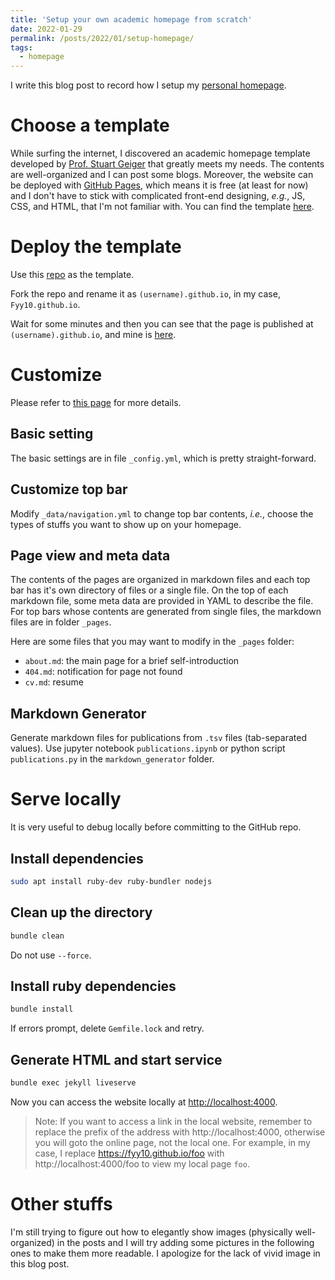 ```yaml
---
title: 'Setup your own academic homepage from scratch'
date: 2022-01-29
permalink: /posts/2022/01/setup-homepage/
tags:
  - homepage
---
```


I write this blog post to record how I setup my [personal homepage](https://fyy10.github.io/).

# Choose a template

While surfing the internet, I discovered an academic homepage template developed by [Prof. Stuart Geiger](http://stuartgeiger.com/) that greatly meets my needs. The contents are well-organized and I can post some blogs. Moreover, the website can be deployed with [GitHub Pages](https://pages.github.com/), which means it is free (at least for now) and I don't have to stick with complicated front-end designing, *e.g.*, JS, CSS, and HTML, that I'm not familiar with. You can find the template [here](https://github.com/academicpages/academicpages.github.io).

# Deploy the template

Use this [repo](https://github.com/academicpages/academicpages.github.io) as the template.

Fork the repo and rename it as `(username).github.io`, in my case, `Fyy10.github.io`.

Wait for some minutes and then you can see that the page is published at `(username).github.io`, and mine is [here](https://fyy10.github.io/).

# Customize

Please refer to [this page](https://academicpages.github.io/markdown/) for more details.

## Basic setting

The basic settings are in file `_config.yml`, which is pretty straight-forward.

## Customize top bar

Modify `_data/navigation.yml` to change top bar contents, *i.e.*, choose the types of stuffs you want to show up on your homepage.

## Page view and meta data

The contents of the pages are organized in markdown files and each top bar has it's own directory of files or a single file. On the top of each markdown file, some meta data are provided in YAML to describe the file. For top bars whose contents are generated from single files, the markdown files are in folder `_pages`.

Here are some files that you may want to modify in the `_pages` folder:

- `about.md`: the main page for a brief self-introduction
- `404.md`: notification for page not found
- `cv.md`: resume

## Markdown Generator

Generate markdown files for publications from `.tsv` files (tab-separated values). Use jupyter notebook `publications.ipynb` or python script `publications.py` in the `markdown_generator` folder.

# Serve locally

It is very useful to debug locally before committing to the GitHub repo.

## Install dependencies

```bash
sudo apt install ruby-dev ruby-bundler nodejs
```

## Clean up the directory

```bash
bundle clean
```

Do not use `--force`.

## Install ruby dependencies

```bash
bundle install
```

If errors prompt, delete `Gemfile.lock` and retry.

## Generate HTML and start service

```bash
bundle exec jekyll liveserve
```

Now you can access the website locally at [http://localhost:4000](http://localhost:4000).

> Note: If you want to access a link in the local website, remember to replace the prefix of the address with http://localhost:4000, otherwise you will goto the online page, not the local one. For example, in my case, I replace https://fyy10.github.io/foo with http://localhost:4000/foo to view my local page `foo`.

# Other stuffs

I'm still trying to figure out how to elegantly show images (physically well-organized) in the posts and I will try adding some pictures in the following ones to make them more readable. I apologize for the lack of vivid image in this blog post.